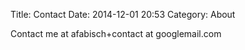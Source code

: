 Title: Contact
Date: 2014-12-01 20:53
Category: About

Contact me at afabisch+contact at googlemail.com